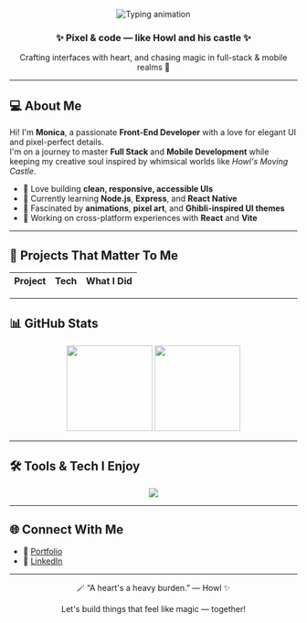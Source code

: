 <!-- 🏰 Pixel-themed Animated Banner with Howl vibe -->
<p align="center">
  <img src="https://readme-typing-svg.herokuapp.com?font=Fira+Code&size=24&pause=1000&color=F9A8D4&center=true&vCenter=true&width=500&lines=🌟+Hi,+I'm+Monica!;Front-End+Developer+who+loves+to+build;Exploring+Full+Stack+and+Mobile+too!;Inspired+by+Howl's+magic+world+🪄" alt="Typing animation" />
</p>

<h3 align="center">✨ Pixel & code — like Howl and his castle ✨</h3>
<p align="center">Crafting interfaces with heart, and chasing magic in full-stack & mobile realms 🔮</p>

---

## 💻 About Me

Hi! I'm **Monica**, a passionate **Front-End Developer** with a love for elegant UI and pixel-perfect details.  
I'm on a journey to master **Full Stack** and **Mobile Development** while keeping my creative soul inspired by whimsical worlds like *Howl's Moving Castle*.

- 🌈 Love building **clean, responsive, accessible UIs**
- 🔧 Currently learning **Node.js**, **Express**, and **React Native**
- 🌌 Fascinated by **animations**, **pixel art**, and **Ghibli-inspired UI themes**
- 📱 Working on cross-platform experiences with **React** and **Vite**

---

## 🔮 Projects That Matter To Me

| Project | Tech | What I Did |
|--------|------|------------|

---

## 📊 GitHub Stats

<p align="center">
  <img src="https://github-readme-stats.vercel.app/api?username=monicadev&show_icons=true&theme=tokyonight&hide_border=true&hide_title=true" height="150"/>
  <img src="https://github-readme-stats.vercel.app/api/top-langs/?username=monicadev&layout=compact&theme=tokyonight&hide_border=true" height="150"/>
</p>

---

## 🛠️ Tools & Tech I Enjoy

<p align="center">
  <img src="https://skillicons.dev/icons?i=html,css,js,react,tailwind,vite,figma,php,nodejs,express,github,vscode" />
</p>

---

## 🌐 Connect With Me

- 🎨 [Portfolio](https://portfolio-psi-bice-68.vercel.app/)
- 💼 [LinkedIn](https://www.linkedin.com/in/monriie)
---

<p align="center">🪄 “A heart's a heavy burden.” — Howl ✨</p>
<p align="center">Let's build things that feel like magic — together!</p>
